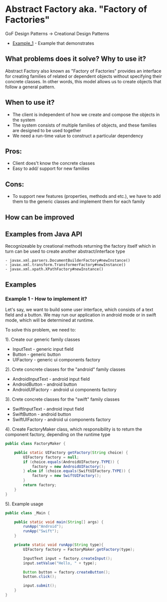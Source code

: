 # Abstract Factory aka. "Factory of Factories"

GoF Design Patterns -> Creational Design Patterns

- [Example_1](https://github.com/Iretha/ebook-design-patterns/tree/master/src/com/smdev/gof/creational/abstract_factory) - Example that demonstrates 

## What problems does it solve? Why to use it?
Abstract Factory also known as "Factory of Factories" provides an interface for creating families of related or dependent objects 
without specifying their concrete classes. In other words, this model allows us to create objects 
that follow a general pattern.

## When to use it?
- The client is independent of how we create and compose the objects in the system
- The system consists of multiple families of objects, and these families are designed to be used together
- We need a run-time value to construct a particular dependency

## Pros:
- Client does't know the concrete classes
- Easy to add/ support for new families

## Cons:
- To support new features (properties, methods and etc.), we have to add them to the generic classes
and implement them for each family

## How can be improved

## Examples from Java API
Recognizeable by creational methods returning the factory itself which in turn can be used to create another abstract/interface type
```
- javax.xml.parsers.DocumentBuilderFactory#newInstance()
- javax.xml.transform.TransformerFactory#newInstance()
- javax.xml.xpath.XPathFactory#newInstance()
```

## Examples

### Example 1 - How to implement it?
Let's say, we want to build some user interface, which consists of a text field and a button.
We may run our application in android mode or in swift mode, which will be determined at runtime.

To solve this problem, we need to:

1). Create our generic family classes
- InputText - generic input field
- Button - generic button
- UIFactory - generic ui components factory

2). Crete concrete classes for the "android" family classes
- AndroidInputText - android input field
- AndroidButton - android button
- AndroidUIFactory - android ui components factory

3). Crete concrete classes for the "swift" family classes
- SwiftInputText - android input field
- SwiftButton - android button
- SwiftUIFactory - android ui components factory

4). Create FactoryMaker class, which responsibility is to return the component factory, depending on the runtime type
```java
public class FactoryMaker {

    public static UIFactory getFactory(String choice) {
        UIFactory factory = null;
        if (choice.equals(AndroidUIFactory.TYPE)) {
            factory = new AndroidUIFactory();
        } else if (choice.equals(SwiftUIFactory.TYPE)) {
            factory = new SwiftUIFactory();
        }
        return factory;
    }
}
```

5). Example usage
```java
public class _Main {

    public static void main(String[] args) {
        runApp("Android");
        runApp("Swift");
    }

    private static void runApp(String type){
        UIFactory factory = FactoryMaker.getFactory(type);

        InputText input = factory.createInput();
        input.setValue("Hello, " + type);

        Button button = factory.createButton();
        button.click();

        input.submit();
    }
}
```



